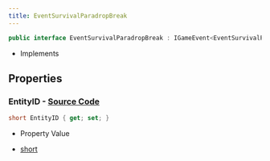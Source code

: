 ```yaml
---
title: EventSurvivalParadropBreak
---
```


```csharp
public interface EventSurvivalParadropBreak : IGameEvent<EventSurvivalParadropBreak>
```

- Implements

## Properties

### **EntityID** - [Source Code](https://github.com/swiftly-solution/swiftlys2/blob/main/managed/src/SwiftlyS2.Generated/GameEvents/Interfaces/EventSurvivalParadropBreak.cs#L21)

```csharp
short EntityID { get; set; }
```

- Property Value

- [short](https://learn.microsoft.com/dotnet/api/system.int16)

